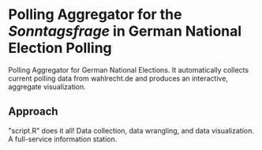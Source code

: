 # Polling Aggregator for the *Sonntagsfrage* in German National Election Polling
Polling Aggregator for German National Elections. 
It automatically collects current polling data from wahlrecht.de and produces an interactive, aggregate visualization.

## Approach
"script.R" does it all! Data collection, data wrangling, and data visualization. A full-service information station. 